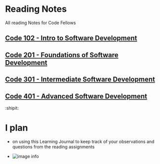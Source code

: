 # Reading Notes
All reading Notes for Code Fellows

## [Code 102 - Intro to Software Development ](https://tekthree.github.io/learning-journal/)
## [Code 201 - Foundations of Software Development](https://tekthree.github.io/reading-notes-/)
## [Code 301 - Intermediate Software Development](https://tekthree.github.io/301-ReadingNotes/)
## [Code 401 - Advanced Software Development](https://tekthree.github.io/reading-notes-401/)

:shipit:
# I plan 
- on using this Learning Journal to keep track of your observations and questions from the reading assignments

- ![image info](https://miro.medium.com/max/1265/0*6WVeWKb2_FGQQAHi.png)
